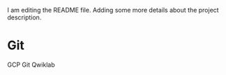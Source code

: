 I am editing the README file. Adding some more details about the project description.
# Git
GCP Git Qwiklab
